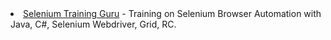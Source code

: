 <li>
            <a rel="nofollow" href="http://itelearn.com/course/selenium-training-video-tutorials/">Selenium Training Guru</a> -
            Training on Selenium Browser Automation with Java, C#, Selenium Webdriver, Grid, RC.
        </li>
